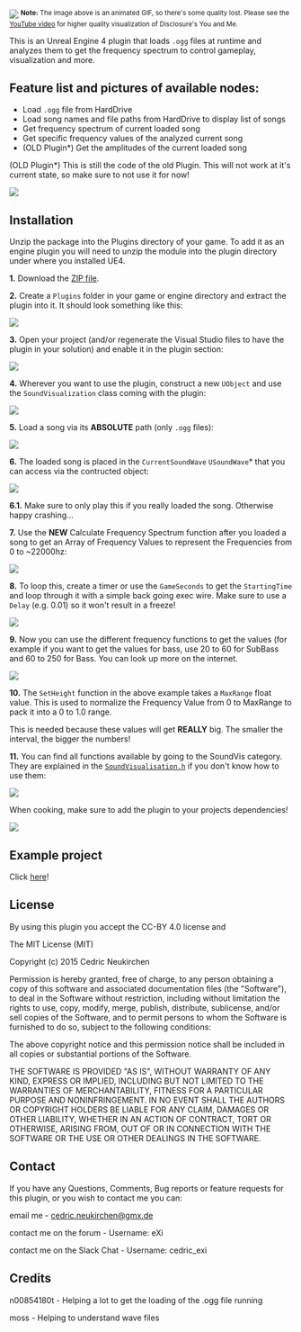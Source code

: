 [![](http://imgur.com/DWGECXG.gif)](https://www.youtube.com/watch?v=N4eA68BEpak)
<sup>**Note:** The image above is an animated GIF, so there's some quality lost. Please see the [YouTube video](https://www.youtube.com/watch?v=N4eA68BEpak) for higher quality visualization of Disclosure's You and Me.</sup>

This is an Unreal Engine 4 plugin that loads `.ogg` files at runtime and analyzes them to get the frequency spectrum to control gameplay, visualization and more.


Feature list and pictures of available nodes:
---------------------------------------------

* Load `.ogg` file from HardDrive
* Load song names and file paths from HardDrive to display list of songs
* Get frequency spectrum of current loaded song
* Get specific frequency values of the analyzed current song
* (OLD Plugin*) Get the amplitudes of the current loaded song

(OLD Plugin*) This is still the code of the old Plugin. This will not work at it's current state, so make sure to not use it for now! 

![](http://i.imgur.com/mJzto0J.png)


Installation
-------------
Unzip the package into the Plugins directory of your game. 
To add it as an engine plugin you will need to unzip the module into the plugin directory under where you installed UE4.


**1.** Download the [ZIP file](https://github.com/eXifreXi/eXiSoundVis/archive/master.zip).

**2.** Create a `Plugins` folder in your game or engine directory and extract the plugin into it. It should look something like this:

![](http://i.imgur.com/2Y8FvnW.png)

**3.** Open your project (and/or regenerate the Visual Studio files to have the plugin in your solution) and enable it in the plugin section:

![](http://i.imgur.com/Fto3GJT.png)

**4.** Wherever you want to use the plugin, construct a new `UObject` and use the `SoundVisualization` class coming with the plugin:

![](http://i.imgur.com/YVnozvI.png)

**5.** Load a song via its **ABSOLUTE** path (only `.ogg` files):

![](http://i.imgur.com/w82PDun.jpg)

**6.** The loaded song is placed in the `CurrentSoundWave` `USoundWave`* that you can access via the contructed object:

![](http://i.imgur.com/QQbsfFz.png) 

**6.1.** Make sure to only play this if you really loaded the song. Otherwise happy crashing...

**7.** Use the **NEW** Calculate Frequency Spectrum function after you loaded a song to get an Array of Frequency Values to represent the Frequencies from 0 to ~22000hz:

![](http://i.imgur.com/yCktubx.png)

**8.** To loop this, create a timer or use the `GameSeconds` to get the `StartingTime` and loop through it with a simple back going exec wire. Make sure to use a `Delay` (e.g. 0.01) so it won't result in a freeze!

![](http://i.imgur.com/awa4FMc.png)

**9.** Now you can use the different frequency functions to get the values (for example if you want to get the values for bass, use 20 to 60 for SubBass and 60 to 250 for Bass. You can look up more on the internet.

![](http://i.imgur.com/eIzA5Hh.jpg)

**10.** The `SetHeight` function in the above example takes a `MaxRange` float value. This is used to normalize the Frequency Value from 0 to MaxRange to pack it into a 0 to 1.0 range.

This is needed because these values will get **REALLY** big. The smaller the interval, the bigger the numbers!

**11.** You can find all functions available by going to the SoundVis category. They are explained in the [`SoundVisualisation.h`](https://github.com/eXifreXi/eXiSoundVis/blob/master/Source/eXiSoundVis/Classes/SoundVisualization.h) if you don't know how to use them:

![](http://i.imgur.com/dBJqqWG.png)

When cooking, make sure to add the plugin to your projects dependencies!

![](http://i.imgur.com/fh8VB1T.png)


Example project
---------------

Click [here](http://exi.bnslv.de/Downloads/Tutorial.rar)!


License
-------------
By using this plugin you accept the CC-BY 4.0 license and

The MIT License (MIT)

Copyright (c) 2015 Cedric Neukirchen

Permission is hereby granted, free of charge, to any person obtaining a copy
of this software and associated documentation files (the "Software"), to deal
in the Software without restriction, including without limitation the rights
to use, copy, modify, merge, publish, distribute, sublicense, and/or sell
copies of the Software, and to permit persons to whom the Software is
furnished to do so, subject to the following conditions:

The above copyright notice and this permission notice shall be included in all
copies or substantial portions of the Software.

THE SOFTWARE IS PROVIDED "AS IS", WITHOUT WARRANTY OF ANY KIND, EXPRESS OR
IMPLIED, INCLUDING BUT NOT LIMITED TO THE WARRANTIES OF MERCHANTABILITY,
FITNESS FOR A PARTICULAR PURPOSE AND NONINFRINGEMENT. IN NO EVENT SHALL THE
AUTHORS OR COPYRIGHT HOLDERS BE LIABLE FOR ANY CLAIM, DAMAGES OR OTHER
LIABILITY, WHETHER IN AN ACTION OF CONTRACT, TORT OR OTHERWISE, ARISING FROM,
OUT OF OR IN CONNECTION WITH THE SOFTWARE OR THE USE OR OTHER DEALINGS IN THE
SOFTWARE.


Contact
-------------
If you have any Questions, Comments, Bug reports or feature requests for this plugin, 
or you wish to contact me you can:

email me - cedric.neukirchen@gmx.de

contact me on the forum - Username: eXi

contact me on the Slack Chat - Username: cedric_exi


Credits
--------------
n00854180t 	- Helping a lot to get the loading of the .ogg file running

moss		- Helping to understand wave files
